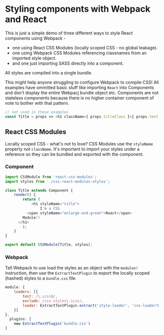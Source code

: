 # Styling components with Webpack and React

This is just a simple demo of three different ways to style React components using Webpack - 

* one using React CSS Modules (locally scoped CSS - no global leakage).
* one using Webpack CSS Modules referencing classnames from an imported style object. 
* and one just importing SASS directly into a component.

All styles are compiled into a single bundle.

This might help anyone struggling to configure Webpack to compile CSS! All examples have ommitted basic stuff like importing `React` into Components and don't display the entire Webpacj bundle object etc. Components are not stateless components because there is no higher container component of note to bother with that pattern.

```javascript
// not used in these examples
const Title = props => <h1 className={ props.titleClass }>{ props.text }</h1>;
```

## React CSS Modules

Locally scoped CSS - what's not to love? CSS Modules use the `styleName` property not `className`. It's important to import your styles under a reference so they can be bundled and exported with the component.

### Component

```javascript
import CSSModule from 'react-css-modules';
import styles from './css-react-modules-styles';

class Title extends Component {
	render() {
		return (
			<h1 styleName="title">
				I'm a CSS 
          <span styleName="enlarge-and-green">React</span> 
        Module!!
      </h1>
		);
	}
}

export default CSSModule(Title, styles);
```

### Webpack

Tell Webpack to use load the styles as an object with the `modules!` instruction, then use the `ExtractTextPlugin` to export the locally scoped (hashed) styles to a `bundle.css` file.

```javascript
module: {
    loaders: [{
        test: /\.scss$/,
        exclude: /css-styles\.scss/,
        loader: ExtractTextPlugin.extract('style-loader', 'css-loader?modules!sass-loader')
    }]
},
  plugins: [ 
    new ExtractTextPlugin('bundle.css')
]
```
